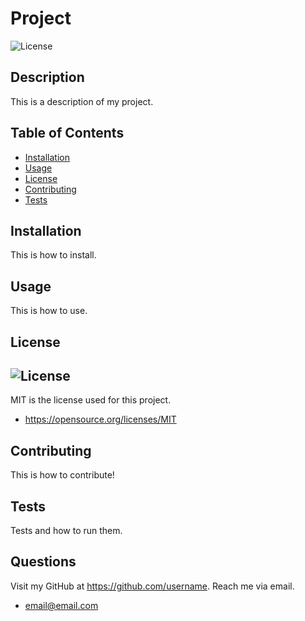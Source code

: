 # Project

![License](https://img.shields.io/badge/license-MIT-blue)

## Description
This is a description of my project.

## Table of Contents
- [Installation](#installation)
- [Usage](#usage)
- [License](#license)
- [Contributing](#contributing)
- [Tests](#tests)

## Installation
This is how to install.

## Usage
This is how to use.

## License
## ![License](https://img.shields.io/badge/license-MIT-blue)
MIT is the license used for this project.
* https://opensource.org/licenses/MIT

## Contributing
This is how to contribute!

## Tests
Tests and how to run them.

## Questions
Visit my GitHub at https://github.com/username.
Reach me via email.
* email@email.com
